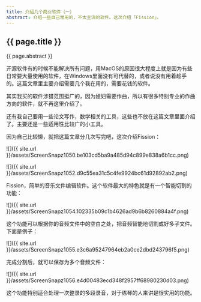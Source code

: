 ```yaml
---
title: 介绍几个商业软件（一）
abstract: 介绍一些自己常用的，不太主流的软件。这次介绍「Fission」。
---
```


## {{ page.title }}

{{ page.abstract }}

开源软件有的时候不能解决所有问题，用MacOS的原因很大程度上就是因为有些日常要大量使用的软件，在Windows里面没有可代替的，或者说没有用着趁手的。这篇文章里主要介绍需要几个我在用的，需要花钱的软件。

其实我买的软件涉猎范围挺广的，因为媳妇需要作曲，所以有很多特别专业的作曲方向的软件，就不再这里介绍了。

还有我自己要用一些论文写作，数学相关的工具，这些也不放在这篇文章里面介绍了。主要还是一些适用性比较广的小工具。

因为自己比较懒，就把这篇文章分几次写完吧，这次介绍Fission：

![]({{ site.url }}/assets/ScreenSnapz1050.be103cd5ba9a485d94c899e838a6b1cc.png)

![]({{ site.url }}/assets/ScreenSnapz1052.d9c55ea31c5c4fe9924bc61d92892ab2.png)

Fission，简单的音乐文件编辑软件。这个软件最大的特色就是有一个智能切割的功能：

![]({{ site.url }}/assets/ScreenSnapz1054.102335b09c1b4626ad9b6b8260884a4f.png)

这个功能可以根据你的音频文件中的空白之处，把音频智能地切割成好多子文件。下面是例子：

![]({{ site.url }}/assets/ScreenSnapz1055.e3c6a95247964eb2a0ce2dbd243796f5.png)


完成分割后，就可以保存为多个音频文件：

![]({{ site.url }}/assets/ScreenSnapz1056.e4d00483ecd348f2957ff68980230d03.png)

这个功能特别适合处理一次整录的多段录音，对于练琴的人来讲是很实用的功能。
